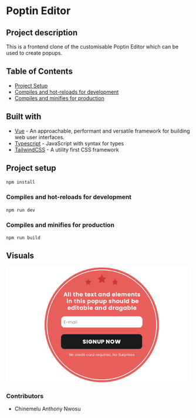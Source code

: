 # Poptin Editor 

## Project description
This is a frontend clone of the customisable Poptin Editor which can be used to create popups.

## Table of Contents
- [Project Setup](#project-setup)
- [Compiles and hot-reloads for development](#compiles-and-hot-reloads-for-development)
- [Compiles and minifies for production](#compiles-and-minifies-for-production)

## Built with
- [Vue](https://vuejs.org/) - An approachable, performant and versatile framework for building web user interfaces.
- [Typescript](https://www.typescriptlang.org/) - JavaScript with syntax for types
- [TailwindCSS](https://tailwindcss.com/) - A utility first CSS framework

## Project setup
```
npm install
```

### Compiles and hot-reloads for development
```
npm run dev
```

### Compiles and minifies for production
```
npm run build
```

## Visuals
![Template popup](src/assets/fe-task.png)

### Contributors
- Chinemelu Anthony Nwosu


